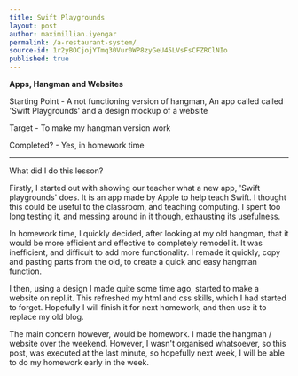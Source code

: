 ```yaml
---
title: Swift Playgrounds
layout: post
author: maximillian.iyengar
permalink: /a-restaurant-system/
source-id: 1r2yBOCjojYTmq30Vur0WP8zyGeU45LVsFsCFZRClNIo
published: true
---
```

**Apps, Hangman and Websites**

 

Starting Point - A not functioning version of hangman, An app called called 'Swift Playgrounds' and a design mockup of a website

Target - To make my hangman version work

Completed? - Yes, in homework time

***

What did I do this lesson?

Firstly, I started out with showing our teacher what a new app, 'Swift playgrounds' does. It is an app made by Apple to help teach Swift. I thought this could be useful to the classroom, and teaching computing. I spent too long testing it, and messing around in it though, exhausting its usefulness.

In homework time, I quickly decided, after looking at my old hangman, that it would be more efficient and effective to completely remodel it. It was inefficient, and difficult to add more functionality. I remade it quickly, copy and pasting parts from the old, to create a quick and easy hangman function.

I then, using a design I made quite some time ago, started to make a website on repl.it. This refreshed my html and css skills, which I had started to forget. Hopefully I will finish it for next homework, and then use it to replace my old blog.

The main concern however, would be homework. I made the hangman / website over the weekend. However, I wasn't organised whatsoever, so this post, was executed at the last minute, so hopefully next week, I will be able to do my homework early in the week.

